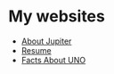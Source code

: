 <!Doctype html>
<html = lang "en">
<head>
	<meta charset="utf-8">
</head>
<body>
	<h1>My websites</h1>
	<ul>
		<li><a href="https://adam893-o.github.io/Project-1/">About Jupiter</a></li>
		<li><a href="https://adam893-o.github.io/Resume/">Resume</a></li>
		<li><a href="https://adam893-o.github.io/Project-1-UNO/">Facts About UNO</a></li>
</body>
</html>
